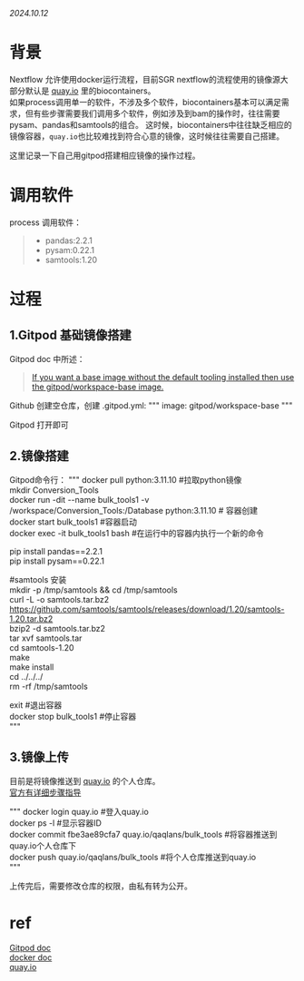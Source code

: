 *2024.10.12*

# 背景
Nextflow 允许使用docker运行流程，目前SGR nextflow的流程使用的镜像源大部分默认是 [quay.io](https://quay.io/) 里的biocontainers。  
如果process调用单一的软件，不涉及多个软件，biocontainers基本可以满足需求，但有些步骤需要我们调用多个软件，例如涉及到bam的操作时，往往需要 pysam、pandas和samtools的组合。
这时候，biocontainers中往往缺乏相应的镜像容器，`quay.io`也比较难找到符合心意的镜像，这时候往往需要自己搭建。

这里记录一下自己用gitpod搭建相应镜像的操作过程。  

# 调用软件
process 调用软件：
> - pandas:2.2.1  
> - pysam:0.22.1
> - samtools:1.20

# 过程
## 1.Gitpod 基础镜像搭建
Gitpod doc 中所述：
> [If you want a base image without the default tooling installed then use the gitpod/workspace-base image.](https://www.gitpod.io/docs/configure/workspaces/workspace-image)

Github 创建空仓库，创建 .gitpod.yml:
"""
image: gitpod/workspace-base
"""

Gitpod 打开即可

## 2.镜像搭建
Gitpod命令行：
"""
docker pull python:3.11.10 #拉取python镜像  
mkdir Conversion_Tools  
docker run -dit --name bulk_tools1 -v /workspace/Conversion_Tools:/Database python:3.11.10 # 容器创建  
docker start bulk_tools1 #容器启动  
docker exec -it bulk_tools1 bash #在运行中的容器内执行一个新的命令  

pip install pandas==2.2.1  
pip install pysam==0.22.1  

#samtools 安装  
mkdir -p /tmp/samtools && cd /tmp/samtools  
curl -L -o samtools.tar.bz2 https://github.com/samtools/samtools/releases/download/1.20/samtools-1.20.tar.bz2  
bzip2 -d samtools.tar.bz2  
tar xvf samtools.tar  
cd samtools-1.20  
make  
make install  
cd ../../../  
rm -rf /tmp/samtools  

exit #退出容器   
docker stop bulk_tools1 #停止容器  
"""

## 3.镜像上传
目前是将镜像推送到 [quay.io](https://quay.io/) 的个人仓库。   
[官方有详细步骤指导](https://quay.io/tutorial/)  

"""
docker login quay.io #登入quay.io  
docker ps -l #显示容器ID  
docker commit fbe3ae89cfa7 quay.io/qaqlans/bulk_tools #将容器推送到quay.io个人仓库下  
docker push quay.io/qaqlans/bulk_tools #将个人仓库推送到quay.io  
"""

上传完后，需要修改仓库的权限，由私有转为公开。

# ref
[Gitpod doc](https://www.gitpod.io/docs/configure/workspaces/workspace-image)  
[docker doc](https://docs.docker.com/reference/)  
[quay.io](https://quay.io/)  
